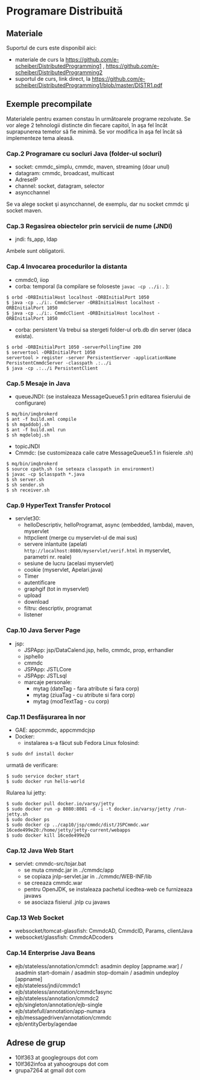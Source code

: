 # Programare Distribuită

## Materiale
Suportul de curs este disponibil aici:
* materiale de curs la https://github.com/e-scheiber/DistributedProgramming1 , https://github.com/e-scheiber/DistributedProgramming2 
* suportul de curs, link direct, la https://github.com/e-scheiber/DistributedProgramming1/blob/master/DISTR1.pdf


## Exemple precompilate
Materialele pentru examen constau în următoarele programe rezolvate. Se vor alege 2 tehnologii distincte din fiecare capitol, în aşa fel încât suprapunerea temelor să fie minimă. Se vor modifica în aşa fel încât să implementeze tema aleasă.


### Cap.2 Programare cu socluri Java (folder-ul socluri)
* socket: cmmdc_simplu, cmmdc, maven, streaming (doar unul)
* datagram: cmmdc, broadcast, multicast
* AdreseIP
* channel: socket, datagram, selector
* asyncchannel

Se va alege socket şi asyncchannel, de exemplu, dar nu socket cmmdc şi socket maven.


### Cap.3 Regasirea obiectelor prin servicii de nume (JNDI) 
* jndi: fs_app, ldap

Ambele sunt obligatorii.


### Cap.4 Invocarea procedurilor la distanta
* cmmdc0, iiop
* corba: temporal (la compilare se foloseste `javac -cp ../i:.` ):
```
$ orbd -ORBInitialHost localhost -ORBInitialPort 1050
$ java -cp ../i:. CmmdcServer -ORBInitialHost localhost -ORBInitialPort 1050
$ java -cp ../i:. CmmdcClient -ORBInitialHost localhost -ORBInitialPort 1050
```

* corba: persistent
Va trebui sa stergeti folder-ul orb.db din server (daca exista).
```
$ orbd -ORBInitialPort 1050 -serverPollingTime 200
$ servertool -ORBInitialPort 1050
servertool > register -server PersistentServer -applicationName PersistentCmmdcServer -classpath .:../i
$ java -cp .:../i PersistentClient
```


### Cap.5 Mesaje in Java
* queueJNDI: (se instaleaza MessageQueue5.1 prin editarea fisierului de configurare) 
```
$ mq/bin/imqbrokerd
$ ant -f build.xml compile
$ sh mqaddobj.sh
$ ant -f build.xml run
$ sh mqdelobj.sh
```
* topicJNDI
* Cmmdc: (se customizeaza caile catre MessageQueue5.1 in fisierele .sh)
```
$ mq/bin/imqbrokerd
$ source cpath.sh (se seteaza classpath in environment)
$ javac -cp $classpath *.java
$ sh server.sh
$ sh sender.sh
$ sh receiver.sh
```


### Cap.9 HyperText Transfer Protocol
* servlet30: 
	* helloDescriptiv, helloProgramat, async (embedded, lambda), maven, myservlet
	* httpclient (merge cu myservlet-ul de mai sus)
	* servere inlantuite (apelati `http://localhost:8080/myservlet/verif.html` in myservlet, parametri nr. reale)
	* sesiune de lucru (acelasi myservlet)
	* cookie (myservlet, Apelari.java)
	* Timer
	* autentificare
	* graphgif (tot in myservlet)
	* upload
	* download
	* filtru: descriptiv, programat
	* listener


### Cap.10 Java Server Page
* jsp:
	* JSPApp: jsp/DataCalend.jsp, hello, cmmdc, prop, errhandler
	* jsphello
	* cmmdc
	* JSPApp: JSTLCore
	* JSPApp: JSTLsql
	* marcaje personale: 
	    * mytag (dateTag - fara atribute si fara corp)
	    * mytag (ziuaTag - cu atribute si fara corp)
	    * mytag (modTextTag - cu corp)
	    
	    
### Cap.11 Desfăşurarea în nor
* GAE: appcmmdc, appcmmdcjsp
* Docker:
    * instalarea s-a făcut sub Fedora Linux folosind:
```
$ sudo dnf install docker
```
urmată de verificare:
```
$ sudo service docker start
$ sudo docker run hello-world
```
Rularea lui jetty:
```
$ sudo docker pull docker.io/varsy/jetty
$ sudo docker run -p 8080:8081 -d -i -t docker.io/varsy/jetty /run-jetty.sh
$ sudo docker ps
$ sudo docker cp ../cap10/jsp/cmmdc/dist/JSPCmmdc.war 16cede499e20:/home/jetty/jetty-current/webapps
$ sudo docker kill 16cede499e20
```


### Cap.12 Java Web Start
* servlet: cmmdc-src/tojar.bat
	* se muta cmmdc.jar in ../cmmdc/app
	* se copiaza jnlp-servlet.jar in ../cmmdc/WEB-INF/lib
	* se creeaza cmmdc.war
	* pentru OpenJDK, se instaleaza pachetul icedtea-web ce furnizeaza javaws
	* se asociaza fisierul .jnlp cu javaws


### Cap.13 Web Socket
* websocket/tomcat-glassfish: CmmdcAD, CmmdcID, Params, clientJava
* websocket/glassfish: CmmdcADcoders


### Cap.14 Enterprise Java Beans
* ejb/stateless/annotation/cmmdc1: asadmin deploy [appname.war] / asadmin start-domain / asadmin stop-domain / asadmin undeploy [appname]
* ejb/stateless/jndi/cmmdc1
* ejb/stateless/annotation/cmmdc1async
* ejb/stateless/annotation/cmmdc2
* ejb/singleton/annotation/ejb-single
* ejb/statefull/annotation/app-numara
* ejb/messagedriven/annotation/cmmdc
* ejb/entityDerby/agendae


## Adrese de grup
* 10lf363 at googlegroups dot com
* 10lf362infoa at yahoogroups dot com
* grupa7264 at gmail dot com



